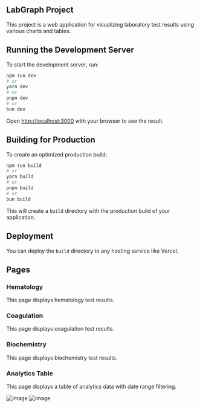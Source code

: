 ## LabGraph Project

This project is a web application for visualizing laboratory test results using various charts and tables.

## Running the Development Server

To start the development server, run:

```bash
npm run dev
# or
yarn dev
# or
pnpm dev
# or
bun dev
```

Open [http://localhost:3000](http://localhost:3000) with your browser to see the result.

## Building for Production

To create an optimized production build:

```bash
npm run build
# or
yarn build
# or
pnpm build
# or
bun build
```

This will create a `build` directory with the production build of your application.

## Deployment

You can deploy the `build` directory to any hosting service like Vercel.

## Pages

### Hematology

This page displays hematology test results.

### Coagulation

This page displays coagulation test results.

### Biochemistry

This page displays biochemistry test results.

### Analytics Table

This page displays a table of analytics data with date range filtering.

![image](https://github.com/user-attachments/assets/c44ca7ba-61aa-4fd7-9f50-c529f20336c9)
![image](https://github.com/user-attachments/assets/31ca73d8-5b91-4084-b0fe-59abe204016e)